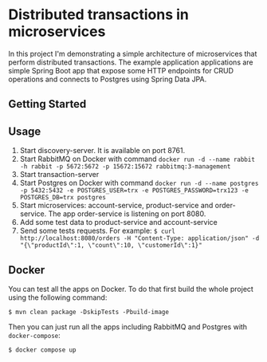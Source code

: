 # Distributed transactions in microservices

In this project I'm demonstrating a simple architecture of microservices that perform distributed transactions. The example application applications are simple Spring Boot app that expose some HTTP endpoints for CRUD operations and connects to Postgres using Spring Data JPA.

## Getting Started 

## Usage
1. Start discovery-server. It is available on port 8761.
2. Start RabbitMQ on Docker with command `docker run -d --name rabbit -h rabbit -p 5672:5672 -p 15672:15672 rabbitmq:3-management`
3. Start transaction-server
4. Start Postgres on Docker with command `docker run -d --name postgres -p 5432:5432 -e POSTGRES_USER=trx -e POSTGRES_PASSWORD=trx123 -e POSTGRES_DB=trx postgres`
4. Start microservices: account-service, product-service and order-service. The app order-service is listening on port 8080.
5. Add some test data to product-service and account-service
5. Send some tests requests. For example: `$ curl http://localhost:8080/orders -H "Content-Type: application/json" -d "{\"productId\":1, \"count\":10, \"customerId\":1}"`

## Docker
You can test all the apps on Docker. To do that first build the whole project using the following command:
```shell
$ mvn clean package -DskipTests -Pbuild-image
```

Then you can just run all the apps including RabbitMQ and Postgres with `docker-compose`:
```shell
$ docker compose up
```